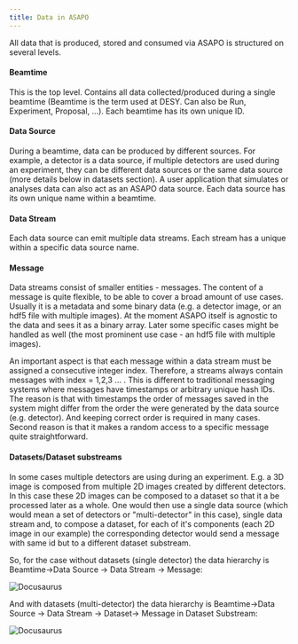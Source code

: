 ```yaml
---
title: Data in ASAPO
---
```

All data that is produced, stored and consumed via ASAPO is structured on several levels. 

#### Beamtime 
This is the top level. Contains all data collected/produced during a single beamtime (Beamtime is the term used at DESY. Can also be Run, Experiment, Proposal, ...). Each beamtime has its own unique ID.

#### Data Source
During a beamtime, data can be produced by different sources. For example, a detector is a data source, if multiple detectors are used during an experiment, they can be different data sources or the same data source (more details below in datasets section). A user application that simulates or analyses data can also act as an ASAPO data source. Each data source has its own unique name within a beamtime.

#### Data Stream
Each data source can emit multiple data streams. Each stream has a unique within a specific data source name.

#### Message
Data streams consist of smaller entities - messages. The content of a message is quite flexible, to be able to cover a broad amount of use cases. Usually it is a metadata and some binary data (e.g. a detector image, or an hdf5 file with multiple images). At the moment ASAPO itself is agnostic to the data and sees it as a binary array. Later some specific cases might be handled as well (the most prominent use case - an hdf5 file with multiple images). 

An important aspect is that each message within a data stream must be assigned a consecutive integer index. Therefore, a streams always contain messages with index = 1,2,3 ... . This is different to traditional messaging systems where messages have timestamps or arbitrary unique hash IDs. The reason is that with timestamps the order of messages saved in the system might differ from the order the were generated by the data source (e.g. detector). And keeping correct order is required in many cases. Second reason is that it makes a random access to a specific message quite straightforward.

#### Datasets/Dataset substreams
In some cases multiple detectors are using during an experiment. E.g. a 3D image is composed from multiple 2D images created by different detectors. In this case these 2D images can be composed to a dataset so that it a be processed later as a whole. One would then use a single data source (which would mean a set of detectors or "multi-detector" in this case), single data stream and, to compose a dataset, for each of it's components (each 2D image in our example) the corresponding detector would send a message with same id but to a different dataset substream.

So, for the case without datasets (single detector) the data hierarchy is Beamtime→Data Source → Data Stream → Message:

![Docusaurus](/img/data-in-asapo-workflow.png)

And with datasets (multi-detector) the data hierarchy is Beamtime→Data Source → Data Stream → Dataset→ Message in Dataset Substream:

![Docusaurus](/img/data-in-asapo-workflow2.png)
